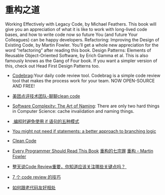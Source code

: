 


# 重构之道


Working Effectively with Legacy Code, by Michael Feathers. This book will give you an appreciation of what it is like to work with long-lived code bases, and how to write code now so future You (and future Your Colleagues) can be happy developers.
Refactoring: Improving the Design of Existing Code, by Martin Fowler. You’ll get a whole new appreciation for the word “refactoring” after reading this book.
Design Patterns: Elements of Reusable Object-Oriented Software, by Erich Gamma et al. This is also famously knows as the Gang of Four book. If you want a simpler version of this, check out Head First Design Patterns too.


- [Codebrag](https://github.com/softwaremill/codebrag):Your daily code review tool. Codebrag is a simple code review tool that makes the process work for your team. NOW OPEN-SOURCE AND FREE!

- [美团点评技术团队-聊聊clean code](http://tech.meituan.com/clean-code.html) 

- [Software Complexity: The Art of Naming](https://hackernoon.com/software-complexity-naming-6e02e7e6c8cb): There are only two hard things in Computer Science: cache invalidation and naming things.


- [ 编程时避免使用 if 语句的五种模式](http://www.techug.com/anti-if-the-missing-patterns?utm_source=tuicool&utm_medium=referral)


- [You might not need if statements: a better approach to branching logic](https://hackernoon.com/you-might-not-need-if-statements-a-better-approach-to-branching-logic-59b4f877697f#.pnmxdconp)



- [Clean Code](https://drive.wps.cn/view/l/683ed7cad17246909dccd2b941e46a8a)

- [Every Programmer Should Read This Book](https://blog.mindorks.com/every-programmer-should-read-this-book-6755dedec78d#.cz4m4g55l)
[重构的七宗罪](http://insights.thoughtworkers.org/refactoring/?hmsr=toutiao.io&utm_medium=toutiao.io&utm_source=toutiao.io)
[重构 - Martin Fowler](http://download.csdn.net/detail/leveldc/6925667?web=web)

- [整天说Code Review重要，你知道应该关注哪些关键点吗？ ](http://mp.weixin.qq.com/s?__biz=MzA5Nzc4OTA1Mw==&mid=2659598372&idx=1&sn=7a3ebbd7eff29c30a2076d5123262701&chksm=8be99536bc9e1c20c48f0c4cd5f6c450170c68a76a24033653841d903068aacae2fd1db4f8f9&mpshare=1&scene=1&srcid=10275nDDDTHFNYTa6O5mS6zZ#rd)

- [7 个 code review 的技巧](https://zhuanlan.zhihu.com/p/24562689?hmsr=toutiao.io&utm_medium=toutiao.io&utm_source=toutiao.io) 



- [如何跟老代码友好相处](https://zhuanlan.zhihu.com/p/24543157)
